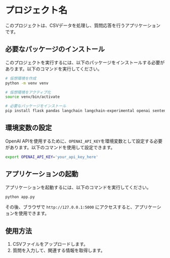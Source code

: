 # プロジェクト名

このプロジェクトは、CSVデータを処理し、質問応答を行うアプリケーションです。

## 必要なパッケージのインストール

このプロジェクトを実行するには、以下のパッケージをインストールする必要があります。以下のコマンドを実行してください。

```bash
# 仮想環境を作成
python -m venv venv

# 仮想環境をアクティブ化
source venv/bin/activate

# 必要なパッケージをインストール
pip install flask pandas langchain langchain-experimental openai sentence-transformers chromadb flask_socketio
```

## 環境変数の設定

OpenAI APIを使用するために、`OPENAI_API_KEY`を環境変数として設定する必要があります。以下のコマンドを使用して設定できます。

```bash
export OPENAI_API_KEY='your_api_key_here'
```

## アプリケーションの起動

アプリケーションを起動するには、以下のコマンドを実行してください。

```bash
python app.py
```

その後、ブラウザで `http://127.0.0.1:5000` にアクセスすると、アプリケーションを使用できます。

## 使用方法

1. CSVファイルをアップロードします。
2. 質問を入力して、関連する情報を取得します。
